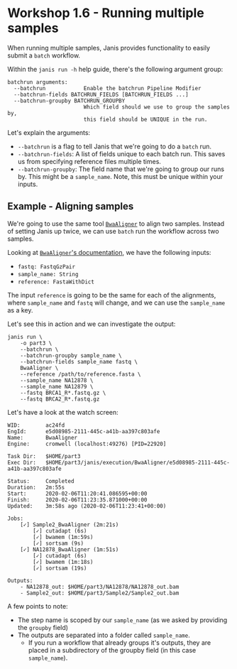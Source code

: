 # Workshop 1.6 - Running multiple samples

When running multiple samples, Janis provides functionality to easily submit a `batch` workflow.

Within the `janis run -h` help guide, there's the following argument group:

```
batchrun arguments:
  --batchrun            Enable the batchrun Pipeline Modifier
  --batchrun-fields BATCHRUN_FIELDS [BATCHRUN_FIELDS ...]
  --batchrun-groupby BATCHRUN_GROUPBY
                        Which field should we use to group the samples by,
                        this field should be UNIQUE in the run.
```

Let's explain the arguments:

- `--batchrun` is a flag to tell Janis that we're going to do a `batch` run.
- `--batchrun-fields`: A list of fields unique to each batch run. This saves us from specifying reference files multiple times.
- `--batchrun-groupby`: The field name that we're going to group our runs by. This might be a `sample_name`. Note, this must be unique within your inputs.

## Example - Aligning samples

We're going to use the same tool [`BwaAligner`](https://janis.readthedocs.io/en/latest/tools/bioinformatics/common/bwaaligner.html) to align two samples. Instead of setting Janis up twice, we can use `batch` run the workflow across two samples.

Looking at [`BwaAligner`'s documentation](https://janis.readthedocs.io/en/latest/tools/bioinformatics/common/bwaaligner.html), we have the following inputs:

- `fastq: FastqGzPair`
- `sample_name: String`
- `reference: FastaWithDict`

The input `reference` is going to be the same for each of the alignments, where `sample_name` and `fastq` will change, and we can use the `sample_name` as a key.

Let's see this in action and we can investigate the output:

```
janis run \
    -o part3 \
    --batchrun \
    --batchrun-groupby sample_name \
    --batchrun-fields sample_name fastq \
    BwaAligner \
    --reference /path/to/reference.fasta \
    --sample_name NA12878 \
    --sample_name NA12879 \
    --fastq BRCA1_R*.fastq.gz \
    --fastq BRCA2_R*.fastq.gz
```

Let's have a look at the watch screen:

```
WID:        ac24fd
EngId:      e5d08985-2111-445c-a41b-aa397c803afe
Name:       BwaAligner
Engine:     cromwell (localhost:49276) [PID=22920]

Task Dir:   $HOME/part3
Exec Dir:   $HOME/part3/janis/execution/BwaAligner/e5d08985-2111-445c-a41b-aa397c803afe

Status:     Completed
Duration:   2m:55s
Start:      2020-02-06T11:20:41.086595+00:00
Finish:     2020-02-06T11:23:35.871000+00:00
Updated:    3m:58s ago (2020-02-06T11:23:41+00:00)

Jobs: 
    [✓] Sample2_BwaAligner (2m:21s)
        [✓] cutadapt (6s)
        [✓] bwamem (1m:59s)
        [✓] sortsam (9s)
    [✓] NA12878_BwaAligner (1m:51s)
        [✓] cutadapt (6s)
        [✓] bwamem (1m:18s)
        [✓] sortsam (19s)       

Outputs:
    - NA12878_out: $HOME/part3/NA12878/NA12878_out.bam
    - Sample2_out: $HOME/part3/Sample2/Sample2_out.bam
```

A few points to note:

- The step name is scoped by our `sample_name` (as we asked by providing the `groupby` field)
- The outputs are separated into a folder called `sample_name`.
    - If you run a workflow that already groups it's outputs, they are placed in a subdirectory of the groupby field (in this case `sample_name`). 





